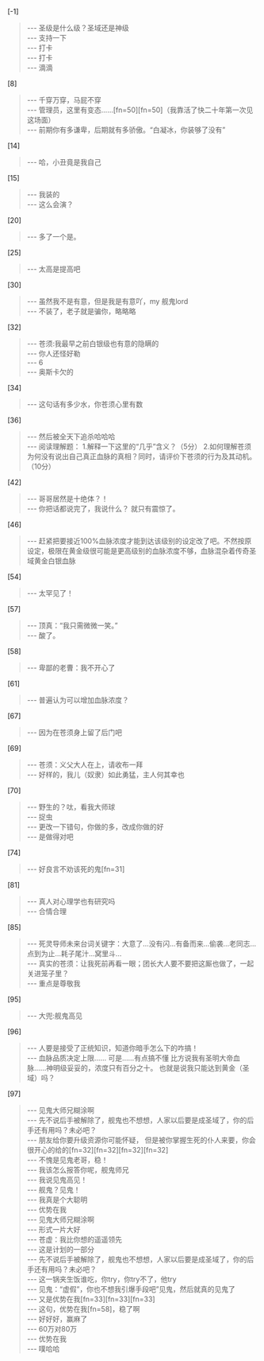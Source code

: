 
[-1] 
>--- 圣级是什么级？圣域还是神级<br>
>--- 支持一下<br>
>--- 打卡<br>
>--- 打卡<br>
>--- 滴滴<br>

[8] 
>--- 千穿万穿，马屁不穿<br>
>--- 管理员，这里有变态……[fn=50][fn=50]（我靠活了快二十年第一次见这场面）<br>
>--- 前期你有多谦卑，后期就有多骄傲。“白凝冰，你装够了没有”<br>

[14] 
>--- 哈，小丑竟是我自己<br>

[15] 
>--- 我装的<br>
>--- 这么会演？<br>

[20] 
>--- 多了一个是。<br>

[25] 
>--- 太高是提高吧<br>

[30] 
>--- 虽然我不是有意，但是我是有意吖，my 舰鬼lord<br>
>--- 不装了，老子就是骗你，略略略<br>

[32] 
>--- 苍须:我最早之前白银级也有意的隐瞒的<br>
>--- 你人还怪好勒<br>
>--- 6<br>
>--- 奥斯卡欠的<br>

[34] 
>--- 这句话有多少水，你苍须心里有数<br>

[36] 
>--- 然后被全天下追杀哈哈哈<br>
>--- 阅读理解题：
1.解释一下这里的“几乎”含义？（5分）
2.如何理解苍须为何没有说出自己真正血脉的真相？同时，请评价下苍须的行为及其动机。（10分）<br>

[42] 
>--- 哥哥居然是十绝体？！<br>
>--- 你把话都说完了，我说什么？
就只有震惊了。<br>

[46] 
>--- 赶紧把要接近100%血脉浓度才能到达该级别的设定改了吧。不然按原设定，极限在黄金级很可能是更高级别的血脉浓度不够，血脉混杂着传奇圣域黄金白银血脉<br>

[54] 
>--- 太罕见了！<br>

[57] 
>--- 顶真：“我只需微微一笑。”<br>
>--- 酸了。<br>

[58] 
>--- 卑鄙的老曹：我不开心了<br>

[61] 
>--- 普遍认为可以增加血脉浓度？<br>

[67] 
>--- 因为在苍须身上留了后门吧<br>

[69] 
>--- 苍须：义父大人在上，请收布一拜<br>
>--- 好样的，我儿（奴隶）如此勇猛，主人何其幸也<br>

[70] 
>--- 野生的？呔，看我大师球<br>
>--- 捉虫<br>
>--- 更改一下错句，你做的多，改成你做的好<br>
>--- 是做得对吧<br>

[74] 
>--- 好良言不劝该死的鬼[fn=31]<br>

[81] 
>--- 真人对心理学也有研究吗<br>
>--- 合情合理<br>

[85] 
>--- 死灵导师未来台词关键字：大意了…没有闪…有备而来…偷袭…老同志…点到为止…耗子尾汁…窝里斗…<br>
>--- 真实的苍须：让我死前再看一眼；团长大人要不要把这厮也做了，一起关进笼子里？<br>
>--- 重点是尊敬我<br>

[95] 
>--- 大兜:舰鬼高见<br>

[96] 
>--- 人要是接受了正统知识，知道你暗手怎么下的咋搞！<br>
>--- 血脉品质决定上限……
可是……有点搞不懂
比方说我有圣明大帝血脉……神明级妥妥的，浓度只有百分之十。
也就是说我只能达到黄金（圣域）吗？<br>

[97] 
>--- 见鬼大师兄糊涂啊<br>
>--- 先不说后手被解除了，舰鬼也不想想，人家以后要是成圣域了，你的后手还有用吗？未必吧？<br>
>--- 朋友给你要升级资源你可能怀疑，
但是被你掌握生死的仆人来要，你会很开心的给的[fn=32][fn=32][fn=32][fn=32]<br>
>--- 不愧是见鬼老哥，稳！<br>
>--- 我该怎么报答你呢，舰鬼师兄<br>
>--- 我说见鬼高见！<br>
>--- 舰鬼？见鬼！<br>
>--- 我真是个大聪明<br>
>--- 优势在我<br>
>--- 见鬼大师兄糊涂啊<br>
>--- 形式一片大好<br>
>--- 苍虚：我比你想的遥遥领先<br>
>--- 这是计划的一部分<br>
>--- 先不说后手被解除了，舰鬼也不想想，人家以后要是成圣域了，你的后手还有用吗？未必吧？<br>
>--- 这一锅夹生饭谁吃，你try，你try不了，他try<br>
>--- 见鬼：“虚假”，你也不想我引爆手段吧”见鬼，然后就真的见鬼了<br>
>--- 又是优势在我[fn=33][fn=33][fn=33]<br>
>--- 这句，优势在我[fn=58]，稳了啊<br>
>--- 好好好，赢麻了<br>
>--- 60万对80万<br>
>--- 优势在我<br>
>--- 噗哈哈<br>
